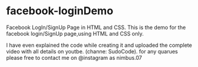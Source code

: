 # facebook-loginDemo
Facebook LogIn/SignUp Page in HTML and CSS.
This is the demo for the facebook login/SignUp page,using HTML and CSS only.

I have even explained the code while creating it and uploaded the complete video with all details on youtbe. (channe: SudoCode).
for any quarues please free to contact me on @instagram as nimbus.07
